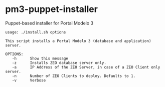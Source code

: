 # pm3-puppet-installer
Puppet-based installer for Portal Modelo 3

```
usage: ./install.sh options

This script installs a Portal Modelo 3 (database and application) server.

OPTIONS:
   -h      Show this message
   -z      Installs ZEO database server only.
   -a      IP Address of the ZEO Server, in case of a ZEO Client only server.
   -n      Number of ZEO Clients to deploy. Defaults to 1.
   -v      Verbose

```
